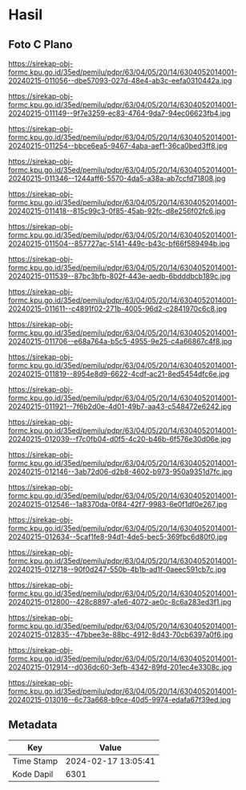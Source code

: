 # Hasil

## Foto C Plano

https://sirekap-obj-formc.kpu.go.id/35ed/pemilu/pdpr/63/04/05/20/14/6304052014001-20240215-011056--dbe57093-027d-48e4-ab3c-eefa0310442a.jpg

https://sirekap-obj-formc.kpu.go.id/35ed/pemilu/pdpr/63/04/05/20/14/6304052014001-20240215-011149--9f7e3259-ec83-4764-9da7-94ec06623fb4.jpg

https://sirekap-obj-formc.kpu.go.id/35ed/pemilu/pdpr/63/04/05/20/14/6304052014001-20240215-011254--bbce6ea5-9467-4aba-aef1-36ca0bed3ff8.jpg

https://sirekap-obj-formc.kpu.go.id/35ed/pemilu/pdpr/63/04/05/20/14/6304052014001-20240215-011346--1244aff6-5570-4da5-a38a-ab7ccfd71808.jpg

https://sirekap-obj-formc.kpu.go.id/35ed/pemilu/pdpr/63/04/05/20/14/6304052014001-20240215-011418--815c99c3-0f85-45ab-92fc-d8e256f02fc6.jpg

https://sirekap-obj-formc.kpu.go.id/35ed/pemilu/pdpr/63/04/05/20/14/6304052014001-20240215-011504--857727ac-5141-449c-b43c-bf66f589494b.jpg

https://sirekap-obj-formc.kpu.go.id/35ed/pemilu/pdpr/63/04/05/20/14/6304052014001-20240215-011539--87bc3bfb-802f-443e-aedb-6bdddbcb189c.jpg

https://sirekap-obj-formc.kpu.go.id/35ed/pemilu/pdpr/63/04/05/20/14/6304052014001-20240215-011611--c4891f02-271b-4005-96d2-c2841970c6c8.jpg

https://sirekap-obj-formc.kpu.go.id/35ed/pemilu/pdpr/63/04/05/20/14/6304052014001-20240215-011706--e68a764a-b5c5-4955-9e25-c4a66867c4f8.jpg

https://sirekap-obj-formc.kpu.go.id/35ed/pemilu/pdpr/63/04/05/20/14/6304052014001-20240215-011819--8954e8d9-6622-4cdf-ac21-8ed5454dfc6e.jpg

https://sirekap-obj-formc.kpu.go.id/35ed/pemilu/pdpr/63/04/05/20/14/6304052014001-20240215-011921--7f6b2d0e-4d01-49b7-aa43-c548472e6242.jpg

https://sirekap-obj-formc.kpu.go.id/35ed/pemilu/pdpr/63/04/05/20/14/6304052014001-20240215-012039--f7c0fb04-d0f5-4c20-b46b-6f576e30d06e.jpg

https://sirekap-obj-formc.kpu.go.id/35ed/pemilu/pdpr/63/04/05/20/14/6304052014001-20240215-012146--3ab72d06-d2b8-4602-b973-950a9351d7fc.jpg

https://sirekap-obj-formc.kpu.go.id/35ed/pemilu/pdpr/63/04/05/20/14/6304052014001-20240215-012546--1a8370da-0f84-42f7-9983-6e0f1df0e267.jpg

https://sirekap-obj-formc.kpu.go.id/35ed/pemilu/pdpr/63/04/05/20/14/6304052014001-20240215-012634--5caf1fe8-94d1-4de5-bec5-369fbc6d80f0.jpg

https://sirekap-obj-formc.kpu.go.id/35ed/pemilu/pdpr/63/04/05/20/14/6304052014001-20240215-012718--90f0d247-550b-4b1b-ad1f-0aeec591cb7c.jpg

https://sirekap-obj-formc.kpu.go.id/35ed/pemilu/pdpr/63/04/05/20/14/6304052014001-20240215-012800--428c8897-a1e6-4072-ae0c-8c6a283ed3f1.jpg

https://sirekap-obj-formc.kpu.go.id/35ed/pemilu/pdpr/63/04/05/20/14/6304052014001-20240215-012835--47bbee3e-88bc-4912-8d43-70cb6397a0f6.jpg

https://sirekap-obj-formc.kpu.go.id/35ed/pemilu/pdpr/63/04/05/20/14/6304052014001-20240215-012914--d036dc60-3efb-4342-89fd-201ec4e3308c.jpg

https://sirekap-obj-formc.kpu.go.id/35ed/pemilu/pdpr/63/04/05/20/14/6304052014001-20240215-013016--6c73a668-b9ce-40d5-9974-edafa67f39ed.jpg


## Metadata

| Key        | Value               |
| ---------- | ------------------- |
| Time Stamp | 2024-02-17 13:05:41 |
| Kode Dapil | 6301                |



